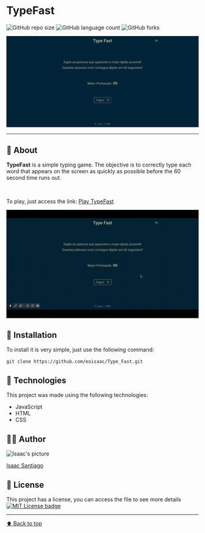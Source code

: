 #  TypeFast 

![GitHub repo size](https://img.shields.io/github/repo-size/eoisaac/Type_Fast?style=for-the-badge)
![GitHub language count](https://img.shields.io/github/languages/count/eoisaac/Type_Fast?style=for-the-badge)
![GitHub forks](https://img.shields.io/github/forks/eoisaac/Type_Fast?style=for-the-badge)

![TypeFast image preview](.github/readme-img.png)

---

## 🤔 About

**TypeFast** is a simple typing game. The objective is to correctly type each word that appears on the screen as quickly as possible before the 60 second time runs out.

<br>

To play, just access the link: [Play TypeFast](https://eoisaac.github.io/Type_Fast/)


![TypeFast gameplay gif preview](.github/readme-gif.gif)

## 📁 Installation

To install it is very simple, just use the following command:

```
git clone https://github.com/eoisaac/Type_Fast.git
```

## 🔧 Technologies

This project was made using the following technologies:
- JavaScript
- HTML
- CSS

## 👨‍💻 Author

<img src="https://github.com/eoisaac.png" width="100px" alt="Isaac's picture">

[Isaac Santiago](https://github.com/eoisaac)

## 📝 License

This project has a license, you can access the file to see more details [![MIT License badge](https://img.shields.io/github/license/eoisaac/Type_Fast?style=flat-square)](LICENSE.md)

---

[⬆ Back to top](#TypeFast)